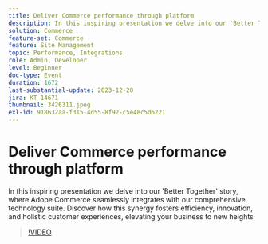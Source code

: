 ```yaml
---
title: Deliver Commerce performance through platform
description: In this inspiring presentation we delve into our 'Better Together' story, where Adobe Commerce seamlessly integrates with our comprehensive technology suite. Discover how this synergy fosters efficiency, innovation, and holistic customer experiences, elevating your business to new heights
solution: Commerce
feature-set: Commerce
feature: Site Management
topic: Performance, Integrations
role: Admin, Developer
level: Beginner
doc-type: Event
duration: 1672
last-substantial-update: 2023-12-20
jira: KT-14671
thumbnail: 3426311.jpeg
exl-id: 918632aa-f315-4d55-8f92-c5e48c5d6221
---
```

# Deliver Commerce performance through platform

In this inspiring presentation we delve into our 'Better Together' story, where Adobe Commerce seamlessly integrates with our comprehensive technology suite. Discover how this synergy fosters efficiency, innovation, and holistic customer experiences, elevating your business to new heights

>[!VIDEO](https://video.tv.adobe.com/v/3426311/?learn=on)
